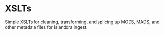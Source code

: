 # XSLTs

Simple XSLTs for cleaning, transforming, and splicing up MODS, MADS, and other metadata files for Islandora ingest.
